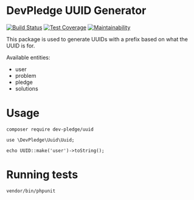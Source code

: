 # DevPledge UUID Generator

[![Build Status](https://travis-ci.org/Dev-Pledge/uuid.svg?branch=master)](https://travis-ci.org/Dev-Pledge/uuid)
[![Test Coverage](https://api.codeclimate.com/v1/badges/72d004733ec3f9f03748/test_coverage)](https://codeclimate.com/github/Dev-Pledge/uuid/test_coverage)
[![Maintainability](https://api.codeclimate.com/v1/badges/72d004733ec3f9f03748/maintainability)](https://codeclimate.com/github/Dev-Pledge/uuid/maintainability)

This package is used to generate UUIDs with a prefix based on what the UUID is for.

Available entities:
* user
* problem
* pledge
* solutions

# Usage
```
composer require dev-pledge/uuid
```
```
use \DevPledge\Uuid\Uuid;

echo UUID::make('user')->toString();
```

# Running tests
```
vendor/bin/phpunit
```
